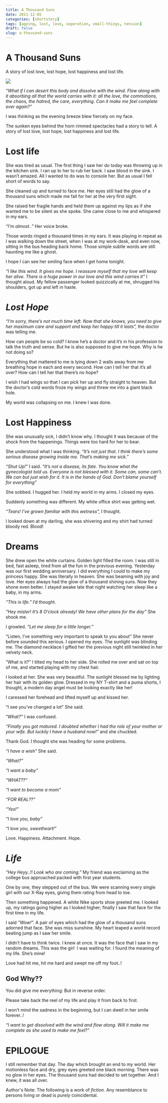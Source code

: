 ```yaml
---
title: A Thousand Suns
date: 2011-12-05
categories: [shortstory]
tags: [ageing, lost, love, seperation, small-things, tension]
draft: false
slug: a-thousand-suns
---
```


# A Thousand Suns

A story of lost love, lost hope, lost happiness and lost life.

![](images/2011/1000-suns.jpg)

_“What if I can desert this body and dissolve with the wind. Flow along with it absorbing all that the world carries with it: all the love, the commotions, the chaos, the hatred, the care, everything. Can it make me feel complete ever again?”_
<!-- more -->
I was thinking as the evening breeze blew fiercely on my face.

The sunken eyes behind the horn rimmed spectacles had a story to tell. A story of lost love, lost hope, lost happiness and lost life.

# Lost life

She was tired as usual. The first thing I saw her do today was throwing up in the kitchen sink. I ran up to her to rub her back. I saw blood in the sink. I wasn’t amazed. All I wanted to do was to console her. But as usual I fell short of words to say.

She cleaned up and turned to face me. Her eyes still had the glow of a thousand suns which made me fall for her at the very first sight.

She raised her fragile hands and held them up against my lips as if she wanted me to be silent as she spoke. She came close to me and whispered in my ears.

_“I’m almost..”_ Her voice broke.

Those words ringed a thousand times in my ears. It was playing in repeat as I was walking down the street, when I was at my work-desk, and even now, sitting in the bus heading back home. Those simple subtle words are still haunting me like a ghost.

I hope I can see her smiling face when I get home tonight.

_“I like this wind. It gives me hope. I reassure myself that my love will keep her alive. There is a huge power in our love and this wind carries it”_ I thought aloud. My fellow passenger looked quizzically at me, shrugged his shoulders, got up and left in haste.

# _Lost Hope_

_“I’m sorry, there’s not much time left. Now that she knows, you need to give her maximum care and support and keep her happy till it lasts”,_ the doctor was telling me.

How can people be so cold? I know he’s a doctor and it’s in his profession to talk the truth and sense. But he is also supposed to give me hope. Why is he not doing so?

Everything that mattered to me is lying down 2 walls away from me breathing hope in each and every second. How can I tell her that it’s all over? How can I tell her that there’s no hope?

I wish I had wings so that I can pick her up and fly straight to heaven. But the doctor’s cold words froze my wings and threw me into a giant black hole.

My world was collapsing on me. I knew I was done.

# Lost Happiness

She was unusually sick, I didn’t know why. I thought it was because of the shock from the happenings. Things were too hard for her to bear.

She understood what I was thinking. _“It’s not just that. I think there’s some serious disease growing inside me. That’s making me sick.”_

_“Shut Up!”_ I said. _“It’s not a disease, its fate. You know what the gynecologist told us. Everyone is not blessed with it. Some can, some can’t. We can but just wish for it. It is in the hands of God. Don’t blame yourself for everything”_

She sobbed. I hugged her. I held my world in my arms. I closed my eyes.

Suddenly something was different. My white office shirt was getting wet.

_“Tears! I’ve grown familiar with this wetness”,_ I thought.

I looked down at my darling, she was shivering and my shirt had turned bloody red. Blood!

# Dreams

She drew open the white curtains. Golden light filled the room. I was still in bed, fast asleep, tired from all the fun in the previous evening. Yesterday was our first wedding anniversary. I did everything I could to make my princess happy. She was literally in heaven. She was beaming with joy and love. Her eyes always had the glow of a thousand shining suns. Now they shone even better. I stayed awake late that night watching her sleep like a baby, in my arms.

_“This is life.”_ I’d thought.

_“Hey mister! It’s 8 O’clock already! We have other plans for the day”_ She shook me.

I growled. _“Let me sleep for a little longer.”_

“Listen, I’ve something very important to speak to you about” She never before sounded this serious. I opened my eyes. The sunlight was blinding me. The diamond necklace I gifted her the previous night still twinkled in her velvety neck.

“What is it?” I tilted my head to her side. She rolled me over and sat on top of me, and started playing with my chest hair.

I looked at her. She was very beautiful. The sunlight blessed me by lighting her hair with its golden glow. Dressed in my NY T-shirt and a puma shorts, I thought, a modern day angel must be looking exactly like her!

I caressed her forehead and lifted myself up and kissed her.

“I see you’ve changed a lot” She said.

“_What?”_ I was confused.

_“Finally you got matured. I doubted whether I had the role of your mother or your wife. But luckily I have a husband now!”_ and she chuckled.

Thank God. I thought she was heading for some problems.

_“I have a wish”_ She said.

_“What?”_

_“I want a baby”_

_“WHAT??”_

_“I want to become a mom”_

_“FOR REAL??”_

_“Yes!”_

_“I love you, baby”_

_“I love you, sweetheart!”_

Love. Happiness. Attachment. Hope.

# _Life_

_“Hey Heyy..!! Look who are coming.”_ My friend was exclaiming as the college bus approached packed with first year students.

One by one, they stepped out of the bus. We were scanning every single girl with our X-Ray eyes, giving them rating from head to toe.

Then something happened. A white Nike sports shoe greeted me. I looked up, my ratings going higher as I looked higher; finally I saw that face for the first time in my life.

I said _“Wow!”._ A pair of eyes which had the glow of a thousand suns adorned that face. She was miss sunshine. My heart leaped a world record beating jump as I saw her smile.

I didn’t have to think twice. I knew at once. It was the face that I saw in my random dreams. This was the girl  I was waiting for. I found the meaning of my life. She’s mine!

Love had hit me, hit me hard and swept me off my foot..!

## God Why??

You did give me everything: But in reverse order.

Please take back the reel of my life and play it from back to first.

I won’t mind the sadness in the beginning, but I can dwell in her smile forever..!

_“I want to get dissolved with the wind and flow along. Will it make me complete as she used to make me feel?”_

# EPILOGUE

I still remember that day. The day which brought an end to my world. Her motionless face and dry, grey eyes greeted one black morning. There was no glow in her eyes. The thousand suns had decided to set together. And I knew, it was all over.

Author's Note: The following is a work of _fiction_. Any resemblance to persons living or dead is _purely_ coincidental.